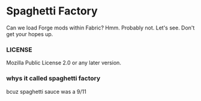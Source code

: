 # Spaghetti Factory

Can we load Forge mods within Fabric? Hmm. Probably not. Let's see. Don't get your hopes up.

### LICENSE

Mozilla Public License 2.0 or any later version.

### whys it called spaghetti factory

bcuz spaghetti sauce was a 9/11